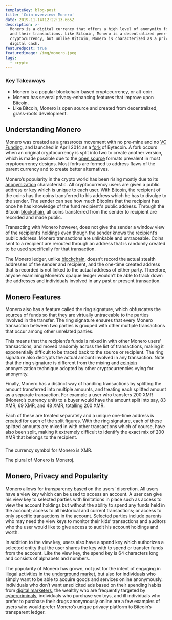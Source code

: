 ```yaml
---
templateKey: blog-post
title: 'Coin overview: Monero'
date: 2019-11-14T12:22:13.665Z
description: >-
  Monero is a digital currency that offers a high level of anonymity for users
  and their transactions. Like Bitcoin, Monero is a decentralized peer-to-peer
  cryptocurrency, but unlike Bitcoin, Monero is characterized as a private
  digital cash.
featuredpost: true
featuredimage: /img/monero.jpeg
tags:
  - crypto
---
```

### Key Takeaways 

* Monero is a popular blockchain-based cryptocurrency, or alt-coin.
* Monero has several privacy-enhancing features that improve upon Bitcoin.
* Like Bitcoin, Monero is open source and created from decentralized, grass-roots development.

##  Understanding Monero 

Monero was created as a grassroots movement with no pre-mine and no [VC Funding](https://www.investopedia.com/terms/v/vcfund.asp), and launched in April 2014 as a [fork](https://www.investopedia.com/terms/h/hard-fork.asp) of Bytecoin. A fork occurs when an original cryptocurrency is split into two to create another version, which is made possible due to the [open source](https://www.investopedia.com/terms/o/open-source.asp) formats prevalent in most cryptocurrency designs. Most forks are formed to address flaws of the parent currency and to create better alternatives.

Monero’s popularity in the crypto world has been rising mostly due to its [anonymization](https://www.investopedia.com/terms/d/data-anonymization.asp) characteristic. All cryptocurrency users are given a public address or key which is unique to each user. With [Bitcoin](https://www.investopedia.com/terms/b/bitcoin.asp), the recipient of the coins has the coins transferred to his address which he has to divulge to the sender. The sender can see how much Bitcoins that the recipient has once he has knowledge of the fund recipient's public address. Through the Bitcoin [blockchain](https://www.investopedia.com/terms/b/blockchain.asp), all coins transferred from the sender to recipient are recorded and made public.

Transacting with Monero however, does not give the sender a window view of the recipient’s holdings even though the sender knows the recipient’s public address. Monero transactions are unlinkable and untraceable. Coins sent to a recipient are rerouted through an address that is randomly created to be used specifically for that transaction.

The Monero ledger, unlike [blockchain](https://www.investopedia.com/terms/b/blockchain.asp)​, doesn’t record the actual stealth addresses of the sender and recipient, and the one-time created address that is recorded is not linked to the actual address of either party. Therefore, anyone examining Monero’s opaque ledger wouldn’t be able to track down the addresses and individuals involved in any past or present transaction.


##  Monero Features 

Monero also has a feature called the ring signature, which obfuscates the sources of funds so that they are virtually untraceable to the parties involved in the transfer. The ring signature ensures that every Monero transaction between two parties is grouped with other multiple transactions that occur among other unrelated parties.

This means that the recipient’s funds is mixed in with other Monero users’ transactions, and moved randomly across the list of transactions, making it exponentially difficult to be traced back to the source or recipient. The ring signature also decrypts the actual amount involved in any transaction. Note that the ring signature is different from the mixing and [coinjoin](https://www.investopedia.com/terms/c/coinjoin.asp) anonymization technique adopted by other cryptocurrencies vying for anonymity.

Finally, Monero has a distinct way of handling transactions by splitting the amount transferred into multiple amounts, and treating each splitted amount as a separate transaction. For example a user who transfers 200 XMR (Monero’s currency unit) to a buyer would have the amount split into say, 83 XMR, 69 XMR, and 48 XMR, totalling 200 XMR.

Each of these are treated separately and a unique one-time address is created for each of the split figures. With the ring signature, each of these splitted amounts are mixed in with other transactions which of course, have also been split, making it extremely difficult to identify the exact mix of 200 XMR that belongs to the recipient.

### 

The currency symbol for Monero is XMR.

The plural of Monero is Moneroj. 

##  Monero, Privacy and Popularity 

Monero allows for transparency based on the users’ discretion. All users have a view key which can be used to access an account. A user can give his view key to selected parties with limitations in place such as access to view the account holdings but without the ability to spend any funds held in the account; access to all historical and current transactions; or access to only specific transactions in the account. Selected parties include parents who may need the view keys to monitor their kids’ transactions and auditors who the user would like to give access to audit his account holdings and worth.

In addition to the view key, users also have a spend key which authorizes a selected entity that the user shares the key with to spend or transfer funds from the account. Like the view key, the spend key is 64 characters long and consists of alphabets and numbers.

The popularity of Monero has grown, not just for the intent of engaging in illegal activities in the [underground market](https://www.investopedia.com/terms/u/underground-economy.asp), but also for individuals who simply want to be able to acquire goods and services online anonymously. Individuals who don’t want unsolicited ads based on their spending habits from [digital marketers](https://www.investopedia.com/terms/d/digital-marketing.asp), the wealthy who are frequently targeted by [cybercriminals](https://www.investopedia.com/terms/r/ransomware.asp), individuals who purchase sex toys, and ill individuals who prefer to purchase their drugs anonymously online are a few examples of users who would prefer Monero’s unique privacy platform to Bitcoin’s transparent ledger.
